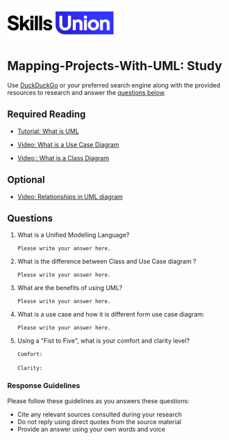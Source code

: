 [<img src="assets/images/su-logo.png" alt="Skills Union Logo" height="80px" />](https://www.skillsunion.com/)
# Mapping-Projects-With-UML: Study

Use [DuckDuckGo](https://duckduckgo.com/) or your preferred search engine along with the provided resources to research and answer the [questions below](#questions).

## Required Reading

- [Tutorial: What is UML](https://www.tutorialspoint.com/uml/index.htm)


- [Video: What is a Use Case Diagram ](https://www.youtube.com/watch?v=zid-MVo7M-E)

- [Video:: What is a Class Diagram](https://www.youtube.com/watch?v=UI6lqHOVHic)


## Optional

- [Video: Relationships in UML diagram](https://www.youtube.com/watch?v=E3lEGoXEQuM)

## Questions

1. What is a Unified Modelling Language?

    ```
    Please write your answer here.
    ```

1. What is the difference between Class and Use Case diagram ?

    ```
    Please write your answer here.
    ```

1. What are the benefits of using UML?

    ```
    Please write your answer here.
    ```

1. What is a use case and how it is different form use case diagram:

    ```
    Please write your answer here.
    ```


1. Using a "Fist to Five", what is your comfort and clarity level?

    ```
    Comfort:

    Clarity:
    ```

### Response Guidelines

Please follow these guidelines as you answers these questions:

- Cite any relevant sources consulted during your research
- Do not reply using direct quotes from the source material
- Provide an answer using your own words and voice
